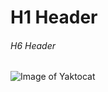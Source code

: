 # H1 Header 
###### H6 Header

![Image of Yaktocat](https://octodex.github.com/images/yaktocat.png)
